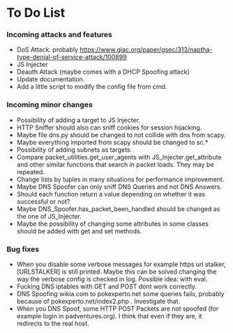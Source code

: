 # To Do List

### Incoming attacks and features
- DoS Attack: probably https://www.giac.org/paper/gsec/313/naptha-type-denial-of-service-attack/100899
- JS Injecter
- Deauth Attack (maybe comes with a DHCP Spoofing attack)
- Update documentation.
- Add a little script to modify the config file from cmd.

### Incoming minor changes
- Possibility of adding a target to JS Injecter.
- HTTP Sniffer should also can sniff cookies for session hijacking.
- Maybe file dns.py should be changed to not collide with dns from scapy.
- Maybe everything imported from scapy should be changed to sc.*
- Possibility of adding subnets as targets.
- Compare packet_utilities.get_user_agents with JS_Injecter.get_attribute and other similar functions that search in packet loads. They may be repeated.
- Change lists by tuples in many situations for performance improvement.
- Maybe DNS Spoofer can only sniff DNS Queries and not DNS Answers.
- Should each function return a value depending on whether it was successful or not?
- Maybe DNS_Spoofer.has_packet_been_handled should be changed as the one of JS_Injecter.
- Maybe the possibility of changing some attributes in some classes should be added with get and set methods.


### Bug fixes
- When you disable some verbose messages for example https url stalker, [URLSTALKER] is still printed. Maybe this can be solved changing the way the verbose config is checked in log. Possible idea: with eval.
- Fucking DNS iptables with GET and POST dont work correctly.
- DNS Spoofing wikia.com to pokexperto.net some queries fails, probably because of pokexperto.net/index2.php . Investigate that.
- When you DNS Spoof, some HTTP POST Packets are not spoofed (for example login in padventures.org). I think that even if they are, it redirects to the real host.
